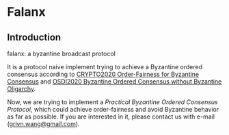 # Falanx
## Introduction
falanx: a byzantine broadcast protocol

It is a protocol naive implement trying to achieve a Byzantine ordered consensus according to 
[CRYPTO2020 Order-Fairness for Byzantine Consensus](https://eprint.iacr.org/2020/269.pdf) and [OSDI2020 Byzantine Ordered Consensus without Byzantine Oligarchy](https://eprint.iacr.org/2020/1300.pdf).

Now, we are trying to implement a *Practical Byzantine Ordered Consensus Protocol*, which could achieve order-fairness and avoid Byzantine behavior as far as possible.
If you are interested in it, please contact us with e-mail (grivn.wang@gmail.com).
